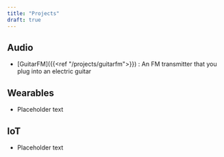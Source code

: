 ```yaml
---
title: "Projects"
draft: true
---
```


Audio
-----

- [GuitarFM]({{<ref "/projects/guitarfm">}}) : An FM transmitter that you plug into an electric guitar

Wearables
---------

- Placeholder text

IoT
---

- Placeholder text